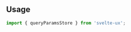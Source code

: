<script lang="ts">
	import Preview from '$lib/components/Preview.svelte';

	import queryParamsStore from '$lib/stores/queryParamsStore';
</script>

## Usage

```js
import { queryParamsStore } from 'svelte-ux';
```
